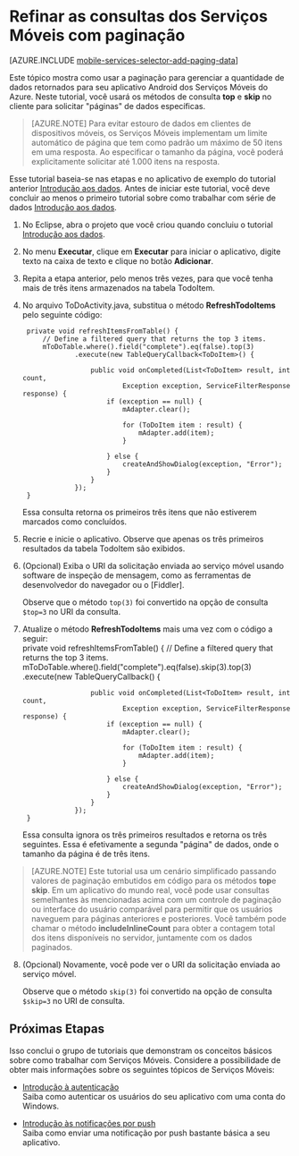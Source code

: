 ﻿<properties 
	pageTitle="Adicionar paginação aos dados (Android) | Mobile Dev Center" 
	description="Saiba como usar paginação para gerenciar a quantidade de dados retornados ao seu aplicativo Android dos serviços móveis." 
	services="mobile-services" 
	documentationCenter="android" 
	authors="RickSaling" 
	manager="dwrede" 
	editor=""/>

<tags 
	ms.service="mobile-services" 
	ms.workload="mobile" 
	ms.tgt_pltfrm="Mobile-Android" 
	ms.devlang="Java" 
	ms.topic="article" 
	ms.date="09/25/2014" 
	ms.author="ricksal"/>

# Refinar as consultas dos Serviços Móveis com paginação

[AZURE.INCLUDE [mobile-services-selector-add-paging-data](../includes/mobile-services-selector-add-paging-data.md)]

Este tópico mostra como usar a paginação para gerenciar a quantidade de dados retornados para seu aplicativo Android dos Serviços Móveis do Azure. Neste tutorial, você usará os métodos de consulta **top** e **skip** no cliente para solicitar "páginas" de dados específicas.

> [AZURE.NOTE] Para evitar estouro de dados em clientes de dispositivos móveis, os Serviços Móveis implementam um limite automático de página que tem como padrão um máximo de 50 itens em uma resposta. Ao especificar o tamanho da página, você poderá explicitamente solicitar até 1.000 itens na resposta.

Esse tutorial baseia-se nas etapas e no aplicativo de exemplo do tutorial anterior [Introdução aos dados]. Antes de iniciar este tutorial, você deve concluir ao menos o primeiro tutorial sobre como trabalhar com série de dados [Introdução aos dados]. 

1. No Eclipse, abra o projeto que você criou quando concluiu o tutorial [Introdução aos dados].

2. No menu **Executar**, clique em **Executar** para iniciar o aplicativo, digite texto na caixa de texto e clique no botão **Adicionar**.

3. Repita a etapa anterior, pelo menos três vezes, para que você tenha mais de três itens armazenados na tabela TodoItem. 

4. No arquivo ToDoActivity.java, substitua o método **RefreshTodoItems** pelo seguinte código:

		private void refreshItemsFromTable() {
			// Define a filtered query that returns the top 3 items.
			mToDoTable.where().field("complete").eq(false).top(3)
					.execute(new TableQueryCallback<ToDoItem>() {
	
						public void onCompleted(List<ToDoItem> result, int count,
								Exception exception, ServiceFilterResponse response) {
							if (exception == null) {
								mAdapter.clear();
	
								for (ToDoItem item : result) {
									mAdapter.add(item);
								}
	
							} else {
								createAndShowDialog(exception, "Error");
							}
						}
					});
		}

  	Essa consulta retorna os primeiros três itens que não estiverem marcados como concluídos.

5. Recrie e inicie o aplicativo. 
   Observe que apenas os três primeiros resultados da tabela TodoItem são exibidos. 

6. (Opcional) Exiba o URI da solicitação enviada ao serviço móvel usando software de inspeção de mensagem, como as ferramentas de desenvolvedor do navegador ou o [Fiddler]. 

   	Observe que o método `top(3)` foi convertido na opção de consulta `$top=3` no URI da consulta.

7. Atualize o método **RefreshTodoItems** mais uma vez com o código a seguir:         
		private void refreshItemsFromTable() {
			// Define a filtered query that returns the top 3 items.
			mToDoTable.where().field("complete").eq(false).skip(3).top(3)
					.execute(new TableQueryCallback<ToDoItem>() {
	
						public void onCompleted(List<ToDoItem> result, int count,
								Exception exception, ServiceFilterResponse response) {
							if (exception == null) {
								mAdapter.clear();
	
								for (ToDoItem item : result) {
									mAdapter.add(item);
								}
	
							} else {
								createAndShowDialog(exception, "Error");
							}
						}
					});
		}

   	Essa consulta ignora os três primeiros resultados e retorna os três seguintes. Essa é efetivamente a segunda "página" de dados, onde o tamanho da página é de três itens.
> [AZURE.NOTE] Este tutorial usa um cenário simplificado passando valores de paginação embutidos em código para os métodos **top**e **skip**. Em um aplicativo do mundo real, você pode usar consultas semelhantes às mencionadas acima com um controle de paginação ou interface do usuário comparável para permitir que os usuários naveguem para páginas anteriores e posteriores. Você também pode chamar o método **includeInlineCount** para obter a contagem total dos itens disponíveis no servidor, juntamente com os dados paginados.
8. (Opcional) Novamente, você pode ver o URI da solicitação enviada ao serviço móvel. 

   	Observe que o método `skip(3)` foi convertido na opção de consulta `$skip=3` no URI de consulta.

## <a name="next-steps"> </a>Próximas Etapas

Isso conclui o grupo de tutoriais que demonstram os conceitos básicos sobre como trabalhar com Serviços Móveis. Considere a possibilidade de obter mais informações sobre os seguintes tópicos de Serviços Móveis:

* [Introdução à autenticação]
  <br/>Saiba como autenticar os usuários do seu aplicativo com uma conta do Windows.
 
* [Introdução às notificações por push] 
  <br/>Saiba como enviar uma notificação por push bastante básica a seu aplicativo.

<!-- Anchors. -->

[Próximas etapas]:#next-steps

<!-- Images. -->


<!-- URLs. -->
[Introdução aos Serviços Móveis]: /pt-br/develop/mobile/tutorials/get-started-android
[Introdução aos dados]: /pt-br/develop/mobile/tutorials/get-started-with-data-android
[Introdução à autenticação]: /pt-br/develop/mobile/tutorials/get-started-with-users-android
[Introdução às notificações por push]: /pt-br/develop/mobile/tutorials/get-started-with-push-android

[Portal de Gerenciamento]: https://manage.windowsazure.com/




<!--HONumber=42-->
